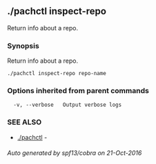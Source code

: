 ## ./pachctl inspect-repo

Return info about a repo.

### Synopsis


Return info about a repo.

```
./pachctl inspect-repo repo-name
```

### Options inherited from parent commands

```
  -v, --verbose   Output verbose logs
```

### SEE ALSO
* [./pachctl](./pachctl.md)	 - 

###### Auto generated by spf13/cobra on 21-Oct-2016
